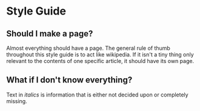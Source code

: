 # Style Guide

## Should I make a page?

Almost everything should have a page. The general rule of thumb throughout this style guide is to act like wikipedia. If it isn't a tiny thing only relevant to the contents of one specific article, it should have its own page.

## What if I don't know everything?

Text in *italics* is information that is either not decided upon or completely missing.